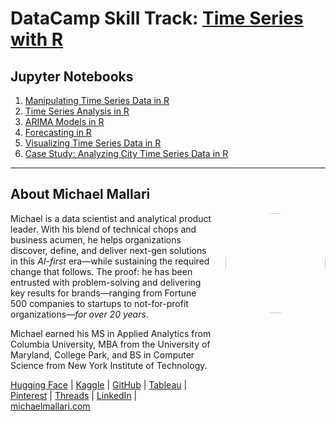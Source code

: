 # DataCamp Skill Track: <a href="https://app.datacamp.com/learn/skill-tracks/time-series-with-r" target="_blank">Time Series with R</a>

## Jupyter Notebooks

1. [Manipulating Time Series Data in R](https://gist.github.com/michaelmallari/83544221247d8c721f2ffecd34486521)
1. [Time Series Analysis in R](https://gist.github.com/michaelmallari/9e46ecc7070495162482403618ba1eda)
1. [ARIMA Models in R](https://gist.github.com/michaelmallari/77c8392250b30552cbb5050ef90e245e)
1. [Forecasting in R]()
1. [Visualizing Time Series Data in R]()
1. [Case Study: Analyzing City Time Series Data in R]()

---

## About Michael Mallari

<img src="https://www.michaelmallari.com/img/headshot.jpg" width="160" height="160" align="right" style="margin: 0px 0px 160px 20px; border-radius: 50%;" />

Michael is a data scientist and analytical product leader. With his blend of technical chops and business acumen, he helps organizations discover, define, and deliver next-gen solutions in this *AI-first* era—while sustaining the required change that follows.  The proof: he has been entrusted with problem-solving and delivering key results for brands—ranging from Fortune 500 companies to startups to not-for-profit organizations—*for over 20 years*.

Michael earned his MS in Applied Analytics from Columbia University, MBA from the University of Maryland, College Park, and BS in Computer Science from New York Institute of Technology.

<a href="https://huggingface.co/michaelmallari" target="_blank">Hugging Face</a> | <a href="https://www.kaggle.com/michaelmallari" target="_blank">Kaggle</a> | <a href="https://github.com/michaelmallari" target="_blank">GitHub</a> | <a href="https://public.tableau.com/app/profile/michaelmallari" target="_blank">Tableau</a> | <a href="https://www.pinterest.com/michaelmallari/" target="_blank">Pinterest</a> | <a href="https://www.threads.net/@michaelmallari" target="_blank">Threads</a> | <a href="https://www.linkedin.com/in/mmallari" target="_blank">LinkedIn</a> | <a href="https://www.michaelmallari.com" target="_blank">michaelmallari.com</a>
